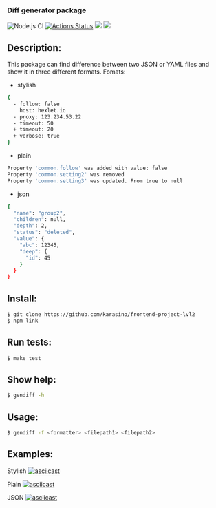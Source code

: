 ### Diff generator package
![Node.js CI](https://github.com/karasino/frontend-project-lvl2/workflows/Node.js%20CI/badge.svg)
[![Actions Status](https://github.com/karasino/frontend-project-lvl2/workflows/hexlet-check/badge.svg)](https://github.com/karasino/frontend-project-lvl2/actions)
<a href="https://codeclimate.com/github/karasino/frontend-project-lvl2/maintainability"><img src="https://api.codeclimate.com/v1/badges/03a350e1b4dc0141fb64/maintainability" /></a>
<a href="https://codeclimate.com/github/karasino/frontend-project-lvl2/test_coverage"><img src="https://api.codeclimate.com/v1/badges/03a350e1b4dc0141fb64/test_coverage" /></a>

## Description:
This package can find difference between two JSON or YAML files and show it in three different formats.
Fomats:
- stylish
```sh
{
  - follow: false
    host: hexlet.io
  - proxy: 123.234.53.22
  - timeout: 50
  + timeout: 20
  + verbose: true
}
```
- plain
```sh
Property 'common.follow' was added with value: false
Property 'common.setting2' was removed
Property 'common.setting3' was updated. From true to null
```
- json
```sh
{
  "name": "group2",
  "children": null,
  "depth": 2,
  "status": "deleted",
  "value": {
    "abc": 12345,
    "deep": {
      "id": 45
    }
  }
}
```

## Install:
```sh
$ git clone https://github.com/karasino/frontend-project-lvl2
$ npm link
```

## Run tests:
```sh
$ make test
```

## Show help:
```sh
$ gendiff -h
```

## Usage:
```sh
$ gendiff -f <formatter> <filepath1> <filepath2>
```

## Examples:

Stylish
[![asciicast](https://asciinema.org/a/h8dLtiQUSAN5gwgU0tYeBIs5x.svg)](https://asciinema.org/a/h8dLtiQUSAN5gwgU0tYeBIs5x)

Plain
[![asciicast](https://asciinema.org/a/oxi1HLeSDag4DLR5xcvD49xCZ.svg)](https://asciinema.org/a/oxi1HLeSDag4DLR5xcvD49xCZ)

JSON
[![asciicast](https://asciinema.org/a/ircKOyBek6lk8dgYErkM9pSl7.svg)](https://asciinema.org/a/ircKOyBek6lk8dgYErkM9pSl7)